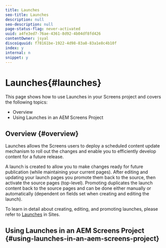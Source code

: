 ```yaml
---
title: Launches
seo-title: Launches
description: null
seo-description: null
page-status-flag: never-activated
uuid: a4fe3ed7-76ae-4361-8d92-4b04df8fd426
contentOwner: jsyal
discoiquuid: f78161be-1922-4d98-83a8-83a1e8c4b10f
index: y
internal: n
snippet: y
---
```


# Launches{#launches}

This page shows how to use Launches in your Screens project and covers the following topics:

* Overview
* Using Launches in an AEM Screens Project

## Overview {#overview}

Launches allows the Screens users to deploy a scheduled content update mechanism to roll out the changes and enable you to efficiently develop content for a future release.

A launch is created to allow you to make changes ready for future publication (while maintaining your current pages). After editing and updating your launch pages you promote them back to the source, then activate the source pages (top-level). Promoting duplicates the launch content back to the source pages and can be done either manually or automatically (dependent on fields set when creating and editing the launch).

To learn in detail about creating, editing, and promoting launches, please refer to [Launches](../../sites/authoring/using/launches.md) in Sites.

## Using Launches in an AEM Screens Project {#using-launches-in-an-aem-screens-project}

